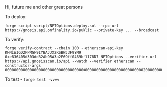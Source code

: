 Hi, future me and other great persons

To deploy:
```
forge script script/NFTOptions.deploy.sol --rpc-url https://gnosis.api.onfinality.io/public --private-key ... --broadcast
```

To verify:
```
forge verify-contract --chain 100 --etherscan-api-key KHNIWIGD2PPMGF9IYBAJJX2RSBWJ3F9YM9 0xe836405d303dd32Ab95A3a2F69ff0469bf1178D7 NFTOptions --verifier-url https://api.gnosisscan.io/api --watch --verifier etherscan --constructor-args 0000000000000000000000000000000000000000000000000000000000000020000000000000000000000000000000000000000000000000000000000000002068747470733a2f2f6d6574612e616464726573732d6f7074696f6e2e636f6d2f
```

To test - `forge test -vvvv`

